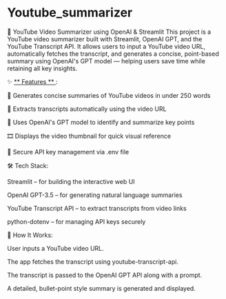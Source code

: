 # Youtube_summarizer
🎥 YouTube Video Summarizer using OpenAI & Streamlit
This project is a YouTube video summarizer built with Streamlit, OpenAI GPT, and the YouTube Transcript API. It allows users to input a YouTube video URL, automatically fetches the transcript, and generates a concise, point-based summary using OpenAI's GPT model — helping users save time while retaining all key insights.

✨ <ins> ** Features ** </ins>:

  🧠 Generates concise summaries of YouTube videos in under 250 words

  📄 Extracts transcripts automatically using the video URL

  🤖 Uses OpenAI's GPT model to identify and summarize key points

  🎞 Displays the video thumbnail for quick visual reference

  🔐 Secure API key management via .env file

🛠️ Tech Stack:

  Streamlit – for building the interactive web UI

  OpenAI GPT-3.5 – for generating natural language summaries

  YouTube Transcript API – to extract transcripts from video links

  python-dotenv – for managing API keys securely

🚀 How It Works:

  User inputs a YouTube video URL.

  The app fetches the transcript using youtube-transcript-api.

  The transcript is passed to the OpenAI GPT API along with a prompt.

  A detailed, bullet-point style summary is generated and displayed.
